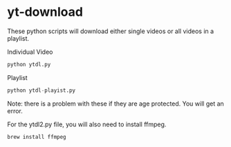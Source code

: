 # yt-download


These python scripts will download either single videos or all videos in a playlist.


Individual Video

```python
python ytdl.py
```


Playlist

```python
python ytdl-playist.py
```


Note: there is a problem with these if they are age protected. You will get an error.


For the ytdl2.py file, you will also need to install ffmpeg.


```bash
brew install ffmpeg
```


